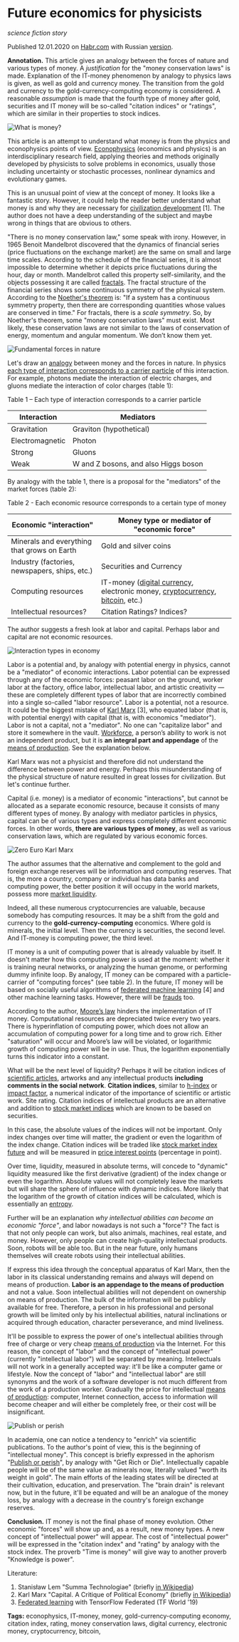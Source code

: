 # Future economics for physicists
*science fiction story*

Published 12.01.2020 on [Habr.com](https://habr.com/ru/post/483594/) with Russian [version](https://habr.com/ru/post/482832/).

**Annotation.** This article gives an analogy between the forces of nature and various types of money. A *justification* for the "money conservation laws" is made. Explanation of the IT-money phenomenon by analogy to physics laws is given, as well as gold and currency money. The transition from the gold and currency to the gold-currency-computing economy is considered. A reasonable *assumption* is made that the fourth type of money after gold, securities and IT money will be so-called "citation indices" or "ratings", which are similar in their properties to stock indices.

![What is money?](data/2019.12.31_what_is_money.png)

This article is an attempt to understand what money is from the physics and econophysics points of view. [Econophysics](https://en.wikipedia.org/wiki/Econophysics) (economics and physics) is an interdisciplinary research field, applying theories and methods originally developed by physicists to solve problems in economics, usually those including uncertainty or stochastic processes, nonlinear dynamics and evolutionary games.

This is an unusual point of view at the concept of money. It looks like a fantastic story. However, it could help the reader better understand what money is and why they are necessary for [civilization development](https://en.wikipedia.org/wiki/Summa_Technologiae) [1]. The author does not have a deep understanding of the subject and maybe wrong in things that are obvious to others.

"There is no money conservation law," some speak with irony. However, in 1965 Benoit Mandelbrot discovered that the dynamics of financial series (price fluctuations on the exchange market) are the same on small and large time scales. According to the schedule of the financial series, it is almost impossible to determine whether it depicts price fluctuations during the hour, day or month. Mandelbrot called this property self-similarity, and the objects possessing it are called [fractals](https://github.com/foobar167/fractals). The fractal structure of the financial series shows some continuous symmetry of the physical system. According to the [Noether's theorem](https://en.wikipedia.org/wiki/Noether%27s_theorem) is: "If a system has a continuous symmetry property, then there are corresponding quantities whose values are conserved in time." For fractals, there is a *scale symmetry*. So, by Noether's theorem, some "money conservation laws" must exist. Most likely, these conservation laws are not similar to the laws of conservation of energy, momentum and angular momentum. We don’t know them yet.

![Fundamental forces in nature](data/2020.01.05_fundamental_forces_in_nature.png)

Let's draw an [analogy](https://en.wikipedia.org/wiki/Analogy) between money and the forces in nature. In physics [each type of interaction corresponds to a carrier particle](https://en.wikipedia.org/wiki/Fundamental_interaction#Overview_of_the_fundamental_interactions) of this interaction. For example, photons mediate the interaction of electric charges, and gluons mediate the interaction of color charges (table 1):

Table 1 – Each type of interaction corresponds to a carrier particle

| Interaction | Mediators |
| --- | --- |
| Gravitation | Graviton (hypothetical) |
| Electromagnetic | Photon |
| Strong | Gluons |
| Weak | W and Z bosons, and also Higgs boson |

By analogy with the table 1, there is a proposal for the "mediators" of the market forces (table 2):

Table 2 - Each economic resource corresponds to a certain type of money

| Economic "interaction" | Money type or mediator of "economic force" |
| --- | --- |
| Minerals and everything that grows on Earth | Gold and silver coins |
| Industry (factories, newspapers, ships, etc.) | Securities and Currency |
| Computing resources | IT-money ([digital currency](https://en.wikipedia.org/wiki/Digital_currency), electronic money, [cryptocurrency](https://en.wikipedia.org/wiki/Cryptocurrency), [bitcoin](https://en.wikipedia.org/wiki/Bitcoin), etc.) |
| Intellectual resources? | Citation Ratings? Indices? |

The author suggests a fresh look at labor and capital. Perhaps labor and capital are not economic resources.

![Interaction types in economy](data/2020.01.06_interaction_types_in_economy.png)

Labor is a potential and, by analogy with potential energy in physics, cannot be a "mediator" of economic interactions. Labor potential can be expressed through any of the economic forces: peasant labor on the ground, worker labor at the factory, office labor, intellectual labor, and artistic creativity — these are completely different types of labor that are incorrectly combined into a single so-called "labor resource". Labor is a potential, not a resource. It could be the biggest mistake of [Karl Marx](https://en.wikipedia.org/wiki/Karl_Marx) [3], who equated labor (that is, with potential energy) with capital (that is, with economics "mediator"). Labor is not a capital, not a "mediator". No one can "capitalize labor" and store it somewhere in the vault. [Workforce](https://en.wikipedia.org/wiki/Labour_power), a person’s ability to work is not an independent product, but it is **an integral part and appendage** of the [means of production](https://en.wikipedia.org/wiki/Means_of_production). See the explanation below.

Karl Marx was not a physicist and therefore did not understand the difference between power and energy. Perhaps this misunderstanding of the physical structure of nature resulted in great losses for civilization. But let's continue further.

Capital (i.e. money) is a mediator of economic "interactions", but cannot be allocated as a separate economic resource, because it consists of many different types of money. By analogy with mediator particles in physics, capital can be of various types and express completely different economic forces. In other words, **there are various types of money**, as well as various conservation laws, which are regulated by various economic forces.

![Zero Euro Karl Marx](data/2019.12.30_zero_euro_karl_marx.jpg)

The author assumes that the alternative and complement to the gold and foreign exchange reserves will be information and computing reserves. That is, the more a country, company or individual has data banks and computing power, the better position it will occupy in the world markets, possess more [market liquidity](https://en.wikipedia.org/wiki/Market_liquidity).

Indeed, all these numerous cryptocurrencies are valuable, because somebody has computing resources. It may be a shift from the gold and currency to the **gold-currency-computing** economics. Where gold is minerals, the initial level. Then the currency is securities, the second level. And IT-money is computing power, the third level.

IT money is a unit of computing power that is already valuable by itself. It doesn't matter how this computing power is used at the moment: whether it is training neural networks, or analyzing the human genome, or performing dummy infinite loop. By analogy, IT money can be compared with a particle-carrier of "computing forces" (see table 2). In the future, IT money will be based on socially useful algorithms of [federated machine learning](https://ai.googleblog.com/2017/04/federated-learning-collaborative.html) [4] and other machine learning tasks. However, there will be [frauds](https://www.businessinsider.com/the-biggest-cryptocurrency-scams-and-arrests-of-2019-so-far-2019-8) too.

According to the author, [Moore’s law](https://es.wikipedia.org/wiki/Ley_de_Moore) hinders the implementation of IT money. Computational resources are depreciated twice every two years. There is hyperinflation of computing power, which does not allow an accumulation of computing power for a long time and to grow rich. Either "saturation" will occur and Moore’s law will be violated, or logarithmic growth of computing power will be in use. Thus, the logarithm exponentially turns this indicator into a constant.

What will be the next level of liquidity? Perhaps it will be citation indices of [scientific articles](https://en.wikipedia.org/wiki/Citation_index), artworks and any intellectual products **including comments in the social network**. **Citation indices**, similar to [h-index](https://en.wikipedia.org/wiki/H-index) or [impact factor](https://en.wikipedia.org/wiki/Impact_factor), a numerical indicator of the importance of scientific or artistic work. Site rating. Citation indices of intellectual products are an alternative and addition to [stock market indices](https://en.wikipedia.org/wiki/Stock_market_index) which are known to be based on securities.

In this case, the absolute values of the indices will not be important. Only index changes over time will matter, the gradient or even the logarithm of the index change. Citation indices will be traded like [stock market index future](https://en.wikipedia.org/wiki/Stock_market_index_future) and will be measured in [price interest points](https://en.wikipedia.org/wiki/Percentage_in_point) (percentage in point).

Over time, liquidity, measured in absolute terms, will concede to "dynamic" liquidity measured like the first derivative (gradient) of the index change or even the logarithm. Absolute values will not completely leave the markets but will share the sphere of influence with dynamic indices. More likely that the logarithm of the growth of citation indices will be calculated, which is essentially an [entropy](https://en.wikipedia.org/wiki/Entropy).

Further will be an explanation *why intellectual abilities can become an economic "force"*, and labor nowadays is not such a "force"? The fact is that not only people can work, but also animals, machines, real estate, and money. However, only people can create high-quality intellectual products. Soon, robots will be able too. But in the near future, only humans themselves will create robots using their intellectual abilities.

If express this idea through the conceptual apparatus of Karl Marx, then the labor in its classical understanding remains and always will depend on means of production. **Labor is an appendage to the means of production** and not a value. Soon intellectual abilities will not dependent on ownership on means of production. The bulk of the information will be publicly available for free. Therefore, a person in his professional and personal growth will be limited only by his intellectual abilities, natural inclinations or acquired through education, character perseverance, and mind liveliness.

It'll be possible to express the power of one's intellectual abilities through free of charge or very cheap [means of production](https://en.wikipedia.org/wiki/Means_of_production) via the Internet. For this reason, the concept of "labor" and the concept of "intellectual power" (currently "intellectual labor") will be separated by meaning. Intellectuals will not work in a generally accepted way: it'll be like a computer game or lifestyle. Now the concept of "labor" and "intellectual labor" are still synonyms and the work of a software developer is not much different from the work of a production worker. Gradually the price for intellectual [means of production](https://en.wikipedia.org/wiki/Means_of_production): computer, Internet connection, access to information will become cheaper and will either be completely free, or their cost will be insignificant.

![Publish or perish](data/2019.12.30_publish_or_perish.png)

In academia, one can notice a tendency to "enrich" via scientific publications. To the author's point of view, this is the beginning of "intellectual money". This concept is briefly expressed in the aphorism "[Publish or perish](https://en.wikipedia.org/wiki/Publish_or_perish)", by analogy with "Get Rich or Die". Intellectually capable people will be of the same value as minerals now, literally valued "worth its weight in gold". The main efforts of the leading states will be directed at their cultivation, education, and preservation. The "brain drain" is relevant now, but in the future, it'll be equated and will be an analogue of the money loss, by analogy with a decrease in the country's foreign exchange reserves.

**Conclusion.** IT money is not the final phase of money evolution. Other economic "forces" will show up and, as a result, new money types. A new concept of "intellectual power" will appear. The cost of "intellectual power" will be expressed in the "citation index" and "rating" by analogy with the stock index. The proverb "Time is money" will give way to another proverb "Knowledge is power".

Literature:

1. Stanisław Lem "Summa Technologiae" (briefly [in Wikipedia](https://en.wikipedia.org/wiki/Summa_Technologiae))
2. Karl Marx "Capital. A Critique of Political Economy" (briefly [in Wikipedia](https://en.wikipedia.org/wiki/Das_Kapital))
4. [Federated learning](https://youtu.be/m17IgaHaoTI) with TensorFlow Federated (TF World &#39;19)

**Tags:** econophysics, IT-money, money, gold-currency-computing economy, citation index, rating, money conservation laws, digital currency, electronic money, cryptocurrency, bitcoin, 
